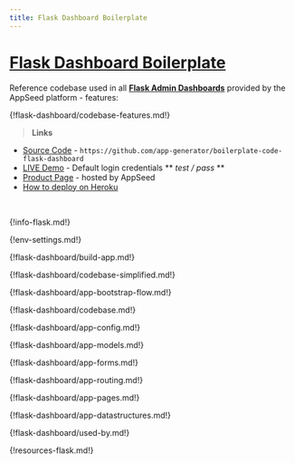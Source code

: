 ```yaml
---
title: Flask Dashboard Boilerplate
---
```


# [Flask Dashboard Boilerplate](https://appseed.us/boilerplate-code/flask-dashboard)

Reference codebase used in all **[Flask Admin Dashboards](https://appseed.us/admin-dashboards/flask)** provided by the AppSeed platform - features:

{!flask-dashboard/codebase-features.md!}

> **Links**

- [Source Code](https://github.com/app-generator/boilerplate-code-flask-dashboard) - `https://github.com/app-generator/boilerplate-code-flask-dashboard`
- [LIVE Demo](https://boilerplate-code-flask-dashboard.appseed.us/) - Default login credentials ** *test / pass* **
- [Product Page](https://appseed.us/boilerplate-code/flask-dashboard) - hosted by AppSeed
- [How to deploy on Heroku](/how-to/flask-deploy-on-heroku/)

<br />

{!info-flask.md!}

{!env-settings.md!}

{!flask-dashboard/build-app.md!}

{!flask-dashboard/codebase-simplified.md!}

{!flask-dashboard/app-bootstrap-flow.md!}

{!flask-dashboard/codebase.md!}

{!flask-dashboard/app-config.md!}

{!flask-dashboard/app-models.md!}

{!flask-dashboard/app-forms.md!}

{!flask-dashboard/app-routing.md!}

{!flask-dashboard/app-pages.md!}

{!flask-dashboard/app-datastructures.md!}

{!flask-dashboard/used-by.md!}

{!resources-flask.md!}
